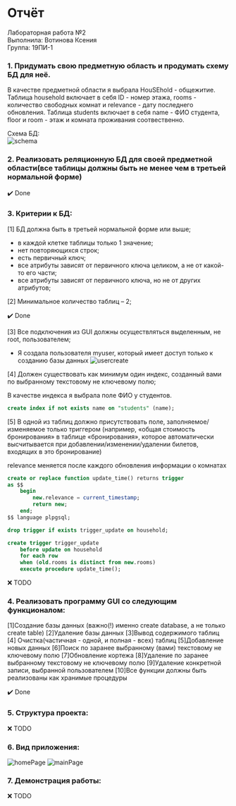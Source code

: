 # Отчёт

Лабораторная работа №2  
Выполнила: Вотинова Ксения  
Группа: 19ПИ-1  


### 1.	Придумать свою предметную область и продумать схему БД для неё.

В качестве предметной области я выбрала HouSEhold - общежитие. Таблица household включает в себя ID - номер этажа, rooms - количество свободных комнат и relevance - дату последнего обновления. Таблица students включает в себя name - ФИО студента, floor и room - этаж и комната проживания соотвественно.

Схема БД:  
![schema](https://github.com/kkvotinova/DB-Lab-2/blob/master/screenshots/schema.png)

### 2.	Реализовать реляционную БД для своей предметной области(все таблицы должны быть не менее чем в третьей нормальной форме)

:heavy_check_mark: Done  

### 3.	Критерии к БД:

[1] БД должна быть в третьей нормальной форме или выше; 

- в каждой клетке таблицы только 1 значение;
- нет повторяющихся строк;
- есть первичный ключ;
- все атрибуты зависят от первичного ключа целиком, а не от какой-то его части;
- все атрибуты зависят от первичного ключа, но не от других атрибутов;

[2] Минимальное количество таблиц – 2; 

:heavy_check_mark: Done  

[3] Все подключения из GUI должны осуществляться выделенным, не root, пользователем; 
- Я создала пользователя myuser, который имеет доступ только к созданию базы данных
![usercreate](https://github.com/kkvotinova/DB-Lab-2/blob/master/screenshots/usercreate.png)

[4] Должен существовать как минимум один индекс, созданный вами по выбранному текстовому не ключевому полю; 

В качестве индекса я выбрала поле ФИО у студентов.

```SQL
create index if not exists name on "students" (name);
```

[5] В одной из таблиц должно присутствовать поле, заполняемое/изменяемое только триггером (например, «общая стоимость бронирования» в таблице «бронирования», которое автоматически высчитывается при добавлении/изменении/удалении билетов, входящих в это бронирование)  

relevance меняется после каждого обновления информации о комнатах  

```SQL
create or replace function update_time() returns trigger
as $$
    begin
        new.relevance = current_timestamp;
        return new;
    end;
$$ language plpgsql;

drop trigger if exists trigger_update on household;

create trigger trigger_update
    before update on household
    for each row
    when (old.rooms is distinct from new.rooms)
    execute procedure update_time();
```

:x: TODO  

### 4.	Реализовать программу GUI со следующим функционалом: 

[1]Создание базы данных (важно(!) именно create database, а не только create table) [2]Удаление базы данных [3]Вывод содержимого таблиц [4] Очистка(частичная - одной, и полная - всех) таблиц [5]Добавление новых данных [6]Поиск по заранее выбранному (вами) текстовому не ключевому полю [7]Обновление кортежа [8]Удаление по заранее выбранному текстовому не ключевому полю [9]Удаление конкретной записи, выбранной пользователем [10]Все функции должны быть реализованы как хранимые процедуры  

:heavy_check_mark: Done

### 5.	Структура проекта:

:x: TODO  

### 6.	Вид приложения:

![homePage](https://github.com/kkvotinova/DB-Lab-2/blob/master/screenshots/homePage.png)
![mainPage](https://github.com/kkvotinova/DB-Lab-2/blob/master/screenshots/mainPage.png)

### 7.	Демонстрация работы: 

:x: TODO  
